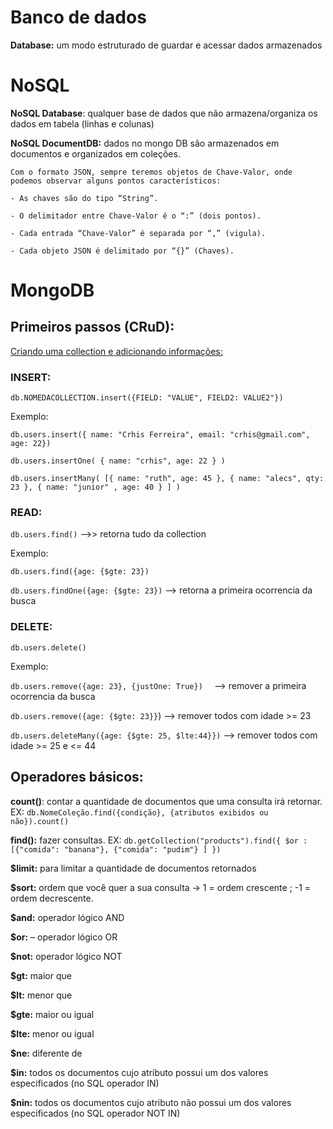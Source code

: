 # Banco de dados


**Database:** um modo estruturado de guardar e acessar dados armazenados


# NoSQL

**NoSQL Database**: qualquer base de dados que não armazena/organiza os dados em tabela (linhas e colunas)

**NoSQL DocumentDB:** dados no mongo DB são armazenados em documentos e organizados em coleções. 

    Com o formato JSON, sempre teremos objetos de Chave-Valor, onde podemos observar alguns pontos característicos:

    - As chaves são do tipo “String”.

    - O delimitador entre Chave-Valor é o “:” (dois pontos).

    - Cada entrada “Chave-Valor” é separada por “,” (vigula).

    - Cada objeto JSON é delimitado por “{}” (Chaves).



# MongoDB

## Primeiros passos (CRuD): 

[Criando uma collection e adicionando informações: ](https://www.mongodb.com/docs/manual/reference/method/db.collection.createIndex/#db.collection.createIndex)

### **INSERT**:

```db.NOMEDACOLLECTION.insert({FIELD: "VALUE", FIELD2: VALUE2"})```

Exemplo:

```db.users.insert({ name: "Crhis Ferreira", email: "crhis@gmail.com", age: 22})```

```db.users.insertOne( { name: "crhis", age: 22 } ) ```

```db.users.insertMany( [{ name: "ruth", age: 45 }, { name: "alecs", qty: 23 }, { name: "junior" , age: 40 } ] )```


### **READ**:

```db.users.find()```     -->> retorna tudo da collection

Exemplo:

```db.users.find({age: {$gte: 23})```

`db.users.findOne({age: {$gte: 23})`   --> retorna a primeira ocorrencia da busca

### **DELETE**:

`db.users.delete()`

Exemplo:

`db.users.remove({age: 23}, {justOne: True})  `  --> remover a primeira ocorrencia da busca

`db.users.remove({age: {$gte: 23}}`)              --> remover todos com idade >= 23

`db.users.deleteMany({age: {$gte: 25, $lte:44}})` --> remover todos com idade >= 25 e <= 44



## Operadores básicos:


**count()**: contar a quantidade de documentos que uma consulta irá retornar. EX: `db.NomeColeção.find({condição}, {atributos exibidos ou não}).count()`

**find():** fazer consultas.  EX: `db.getCollection("products").find({ $or : [{"comida": "banana"}, {"comida": "pudim"} ] })`

**$limit:** para limitar a quantidade de documentos retornados

**$sort:** ordem que você quer a sua consulta → 1 = ordem crescente  ;   -1 = ordem decrescente. 

**$and:** operador lógico AND

**$or:** – operador lógico OR

**$not:** operador lógico NOT

**$gt:** maior que

**$lt:** menor que

**$gte:** maior ou igual

**$lte:** menor ou igual

**$ne:** diferente de

**$in:** todos os documentos cujo atributo possui um dos valores especificados (no SQL operador IN)

**$nin:** todos os documentos cujo atributo não possui um dos valores especificados (no SQL operador NOT IN)